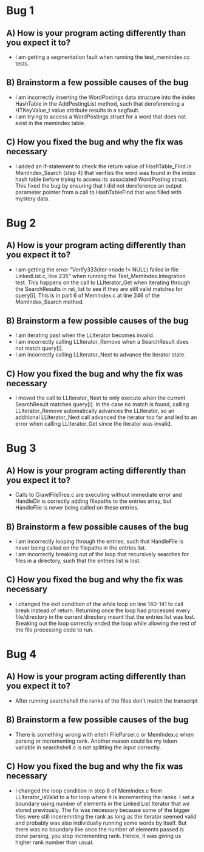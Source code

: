 # Bug 1

## A) How is your program acting differently than you expect it to?

- I am getting a segmentation fault when running the test_memindex.cc tests.

## B) Brainstorm a few possible causes of the bug

- I am incorrectly inserting the WordPostings data structure into the index HashTable in the AddPostingList method, such that dereferencing a HTKeyValue_t value attribute results in a segfault.
- I am trying to access a WordPostings struct for a word that does not exist in the memindex table.

## C) How you fixed the bug and why the fix was necessary

- I added an if-statement to check the return value of HashTable_Find in MemIndex_Search (step 4) that verifies the word was found in the index hash table before trying to access its associated WordPosting struct. This fixed the bug by ensuring that I did not dereference an output parameter pointer from a call to HashTableFind that was filled with mystery data.

# Bug 2

## A) How is your program acting differently than you expect it to?

- I am getting the error "Verify333(iter->node != NULL) failed in file LinkedList.c, line 235" when running the Test_MemIndex.Integration test. This happens on the call to LLIterator_Get when iterating through the SearchResults in ret_list to see if they are still valid matches for query[i]. This is in part 6 of MemIndex.c at line 246 of the MemIndex_Search method.

## B) Brainstorm a few possible causes of the bug

- I am iterating past when the LLIterator becomes invalid.
- I am incorrectly calling LLIterator_Remove when a SearchResult does not match query[i].
- I am incorrectly calling LLIterator_Next to advance the iterator state.

## C) How you fixed the bug and why the fix was necessary

- I moved the call to LLIterator_Next to only execute when the current SearchResult matches query[i]. In the case no match is found, calling LLIterator_Remove automatically advances the LLIterator, so an additional LLIterator_Next call advanced the iterator too far and led to an error when calling LLIterator_Get since the iterator was invalid.

# Bug 3

## A) How is your program acting differently than you expect it to?

- Calls to CrawlFileTree.c are executing without immediate error and HandleDir is correctly adding filepaths to the entries array, but HandleFile is never being called on these entries.

## B) Brainstorm a few possible causes of the bug

- I am incorrectly looping through the entries, such that HandleFile is never being called on the filepaths in the entries list.
- I am incorrectly breaking out of the loop that recursively searches for files in a directory, such that the entries list is lost.

## C) How you fixed the bug and why the fix was necessary

- I changed the exit condition of the while loop on line 140-141 to call break instead of return. Returning once the loop had processed every file/directory in the current directory meant that the entries list was lost. Breaking out the loop correctly ended the loop while allowing the rest of the file processing code to run.

# Bug 4

## A) How is your program acting differently than you expect it to?

- After running searchshell the ranks of the files don't match the transcript

## B) Brainstorm a few possible causes of the bug

- There is something wrong with eitehr FileParser.c or MemIndex.c when parsing or incrementing rank. Another reason could be my token variable in searchshell.c is not splitting the input correctly. 

## C) How you fixed the bug and why the fix was necessary

- I changed the loop condition in step 6 of MemIndex.c from LLIterator_isValid to a for loop where it is incrementing the ranks. I set a boundary using number of elements in the Linked List Iterator that we stored previously. The fix was necessary because some of the bigger files were still inceremnting the rank as long as the iterator seemed valid and probably was also individually running some words by itself. But there was no boundary like once the number of elements passed is done parsing, you stop incrementing rank. Hence, it was giving us higher rank number than usual.